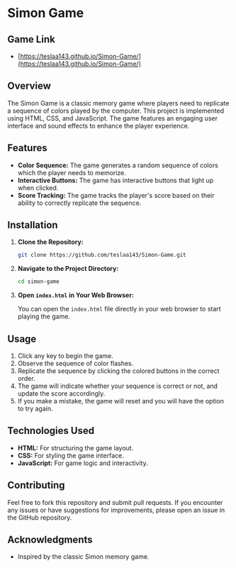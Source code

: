 
# Simon Game

## Game Link
- [https://teslaa143.github.io/Simon-Game/](https://teslaa143.github.io/Simon-Game/)

## Overview

The Simon Game is a classic memory game where players need to replicate a sequence of colors played by the computer. This project is implemented using HTML, CSS, and JavaScript. The game features an engaging user interface and sound effects to enhance the player experience.

## Features

- **Color Sequence:** The game generates a random sequence of colors which the player needs to memorize.
- **Interactive Buttons:** The game has interactive buttons that light up when clicked.
- **Score Tracking:** The game tracks the player's score based on their ability to correctly replicate the sequence.

## Installation

1. **Clone the Repository:**

    ```bash
    git clone https://github.com/teslaa143/Simon-Game.git
    ```

2. **Navigate to the Project Directory:**

    ```bash
    cd simon-game
    ```

3. **Open `index.html` in Your Web Browser:**

    You can open the `index.html` file directly in your web browser to start playing the game.

## Usage

1. Click any key to begin the game.
2. Observe the sequence of color flashes.
3. Replicate the sequence by clicking the colored buttons in the correct order.
4. The game will indicate whether your sequence is correct or not, and update the score accordingly.
5. If you make a mistake, the game will reset and you will have the option to try again.

## Technologies Used

- **HTML:** For structuring the game layout.
- **CSS:** For styling the game interface.
- **JavaScript:** For game logic and interactivity.

## Contributing

Feel free to fork this repository and submit pull requests. If you encounter any issues or have suggestions for improvements, please open an issue in the GitHub repository.



## Acknowledgments

- Inspired by the classic Simon memory game.

